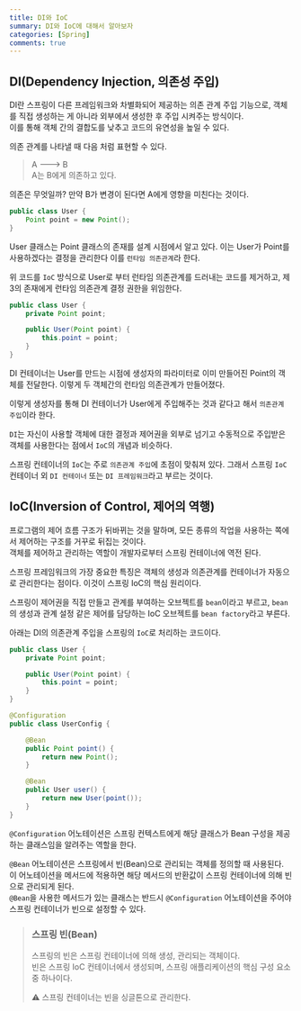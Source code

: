 ```yaml
---
title: DI와 IoC
summary: DI와 IoC에 대해서 알아보자
categories: [Spring]
comments: true
---
```


## DI(Dependency Injection, 의존성 주입)
DI란 스프링이 다른 프레임워크와 차별화되어 제공하는 의존 관계 주입 기능으로, 객체를 직접 생성하는 게 아니라 외부에서 생성한 후 주입 시켜주는 방식이다.\
이를 통해 객체 간의 결합도를 낮추고 코드의 유연성을 높일 수 있다.

의존 관계를 나타낼 때 다음 처럼 표현할 수 있다.
> A ---> B\
> A는 B에게 의존하고 있다.

의존은 무엇일까? 만약 B가 변경이 된다면 A에게 영향을 미친다는 것이다.

```java
public class User {
    Point point = new Point();
}
```
User 클래스는 Point 클래스의 존재를 설계 시점에서 알고 있다. 이는 User가 Point를 사용하겠다는 결정을 관리한다 이를 `런타임 의존관계`라 한다.

위 코드를 `IoC` 방식으로 User로 부터 런타임 의존관계를 드러내는 코드를 제거하고, 제 3의 존재에게 런타임 의존관계 결정 권한을 위임한다.

```java
public class User {
    private Point point;

    public User(Point point) {
        this.point = point;
    }
}
```
DI 컨테이너는 User를 만드는 시점에 생성자의 파라미터로 이미 만들어진 Point의 객체를 전달한다. 이렇게 두 객체간의 런타임 의존관계가 만들어졌다.

이렇게 생성자를 통해 DI 컨테이너가 User에게 주입해주는 것과 같다고 해서 `의존관계 주입`이라 한다.

`DI`는 자신이 사용할 객체에 대한 결정과 제어권을 외부로 넘기고 수동적으로 주입받은 객체를 사용한다는 점에서 `IoC`의 개념과 비슷하다.

스프링 컨테이너의 `IoC`는 주로 `의존관계 주입`에 초점이 맞춰져 있다. 그래서 스프링 `IoC` 컨테이너 외 `DI 컨테이너` 또는 `DI 프레임워크`라고 부르는 것이다.

## IoC(Inversion of Control, 제어의 역행)
프로그램의 제어 흐름 구조가 뒤바뀌는 것을 말하며, 모든 종류의 작업을 사용하는 쪽에서 제어하는 구조를 거꾸로 뒤집는 것이다.\
객체를 제어하고 관리하는 역할이 개발자로부터 스프링 컨테이너에 역전 된다.

스프링 프레임워크의 가장 중요한 특징은 객체의 생성과 의존관계를 컨테이너가 자동으로 관리한다는 점이다. 이것이 스프링 IoC의 핵심 원리이다.

스프링이 제어권을 직접 만들고 관계를 부여하는 오브젝트를 `bean`이라고 부르고, `bean`의 생성과 관계 설정 같은 제어를 담당하는 IoC 오브젝트를 `bean factory`라고 부른다.

아래는 DI의 의존관계 주입을 스프링의 `IoC`로 처리하는 코드이다.
```java
public class User {
    private Point point;

    public User(Point point) {
        this.point = point;
    }
}

@Configuration
public class UserConfig {

    @Bean
    public Point point() {
        return new Point();
    }

    @Bean
    public User user() {
        return new User(point());
    }
}
```
`@Configuration` 어노테이션은 스프링 컨텍스트에게 해당 클래스가 Bean 구성을 제공하는 클래스임을 알려주는 역할을 한다.

`@Bean` 어노테이션은 스프링에서 빈(Bean)으로 관리되는 객체를 정의할 때 사용된다. 이 어노테이션을 메서드에 적용하면 해당 메서드의 반환값이 스프링 컨테이너에 의해 빈으로 관리되게 된다.\
`@Bean`을 사용한 메서드가 있는 클래스는 반드시 `@Configuration` 어노테이션을 주어야 스프링 컨테이너가 빈으로 설정할 수 있다.

> ### 스프링 빈(Bean)
> 스프링의 빈은 스프링 컨테이너에 의해 생성, 관리되는 객체이다.\
> 빈은 스프링 IoC 컨테이너에서 생성되며, 스프링 애플리케이션의 핵심 구성 요소 중 하나이다.
>
> ⚠ 스프링 컨테이너는 빈을 싱글톤으로 관리한다.